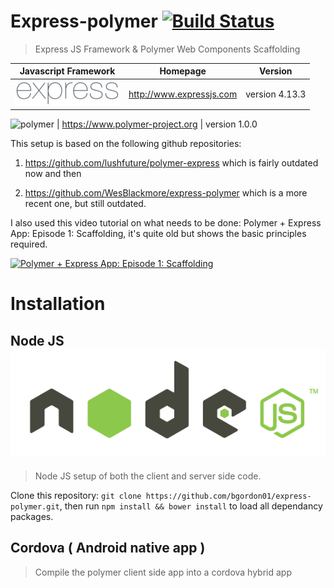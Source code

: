 # Express-polymer [![Build Status](https://travis-ci.org/bgordon01/express-polymer.svg?branch=develop)](https://travis-ci.org/bgordon01/express-polymer)
> Express JS Framework & Polymer Web Components Scaffolding 

Javascript Framework | Homepage | Version
-------------------- | -------- | -------
![express](https://raw.githubusercontent.com/bgordon01/express-polymer/develop/expressLogo.png) | http://www.expressjs.com | version 4.13.3

![polymer](https://rawgit.com/bgordon01/express-polymer/develop/polymerLogo.svg) | https://www.polymer-project.org | version 1.0.0

This setup is based on the following github repositories: 

1. https://github.com/lushfuture/polymer-express which is fairly outdated now and then

2. https://github.com/WesBlackmore/express-polymer which is a more recent one, but still outdated.

I also used this video tutorial on what needs to be done: Polymer + Express App: Episode 1: Scaffolding, it's quite old but shows the basic principles required.

[![Polymer + Express App: Episode 1: Scaffolding](https://img.youtube.com/vi/Tm9tz_vwTTA/0.jpg)](https://www.youtube.com/watch?v=Tm9tz_vwTTA)

# Installation

## Node JS ![node](https://raw.githubusercontent.com/bgordon01/express-polymer/develop/nodejsLogo.png)

> Node JS setup of both the client and server side code.

Clone this repository: `git clone https://github.com/bgordon01/express-polymer.git`, then run `npm install && bower install` to load all dependancy packages.

## Cordova ( Android native app )

> Compile the polymer client side app into a cordova hybrid app


